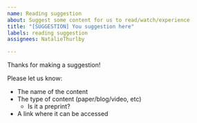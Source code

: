 ```yaml
---
name: Reading suggestion
about: Suggest some content for us to read/watch/experience
title: "[SUGGESTION] You suggestion here"
labels: reading suggestion
assignees: NatalieThurlby

---
```


Thanks for making a suggestion!

Please let us know:
* The name of the content
* The type of content (paper/blog/video, etc)
    * Is it a preprint? 
* A link where it can be accessed
